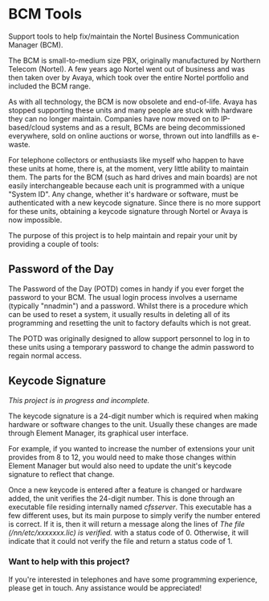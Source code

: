 # BCM Tools
Support tools to help fix/maintain the Nortel Business Communication Manager (BCM).

The BCM is small-to-medium size PBX, originally manufactured by Northern Telecom (Nortel).  A few years ago Nortel went out of business and was then taken over by Avaya, which took over the entire Nortel portfolio and included the BCM range.  

As with all technology, the BCM is now obsolete and end-of-life.  Avaya has stopped supporting these units and many people are stuck with hardware they can no longer maintain.  Companies have now moved on to IP-based/cloud systems and as a result, BCMs are being decommissioned everywhere, sold on online auctions or worse, thrown out into landfills as e-waste.  

For telephone collectors or enthusiasts like myself who happen to have these units at home, there is, at the moment, very little ability to maintain them.  The parts for the BCM (such as hard drives and main boards) are not easily interchangeable because each unit is programmed with a unique "System ID".  Any change, whether it's hardware or software, must be authenticated with a new keycode signature.  Since there is no more support for these units, obtaining a keycode signature through Nortel or Avaya is now impossible.

The purpose of this project is to help maintain and repair your unit by providing a couple of tools:

## Password of the Day
The Password of the Day (POTD) comes in handy if you ever forget the password to your BCM.  The usual login process involves a username (typically "nnadmin") and a password.  Whilst there is a procedure which can be used to reset a system, it usually results in deleting all of its programming and resetting the unit to factory defaults which is not great.

The POTD was originally designed to allow support personnel to log in to these units using a temporary password to change the admin password to regain normal access.



## Keycode Signature
*This project is in progress and incomplete.*

The keycode signature is a 24-digit number which is required when making hardware or software changes to the unit.  Usually these changes are made through Element Manager, its graphical user interface.

For example, if you wanted to increase the number of extensions your unit provides from 8 to 12, you would need to make those changes within Element Manager but would also need to update the unit's keycode signature to reflect that change. 

Once a new keycode is entered after a feature is changed or hardware added, the unit verifies the 24-digit number.  This is done through an executable file residing internally named *cfsserver*.  This executable has a few different uses, but its main purpose to simply verify the number entered is correct.  If it is, then it will return a message along the lines of *The file (/nn/etc/xxxxxxx.lic) is verified.* with a status code of 0.  Otherwise, it will indicate that it could not verify the file and return a status code of 1.

### Want to help with this project?
If you're interested in telephones and have some programming experience, please get in touch.  Any assistance would be appreciated!

